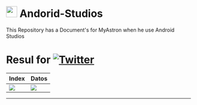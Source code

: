 #    <img src="https://tecnologia1020.com/wp-content/uploads/2021/05/Untitled-10.png" height="30"> Andorid-Studios
This Repository has a Document's for MyAstron when he use Android Studios

# Resul for [![Twitter](https://img.shields.io/badge/.t2U2-ffffff?style=for-the-badge&logo=github&logoColor=black)](https://github.com/MyAstron/Andorid-Studios/blob/main/t2U2)

| Index | Datos |
|-|-|
| <img src="https://i.ibb.co/z8xMQw6/image.png"> | <img src="https://i.ibb.co/DQjq1NX/image.png"> |

---
